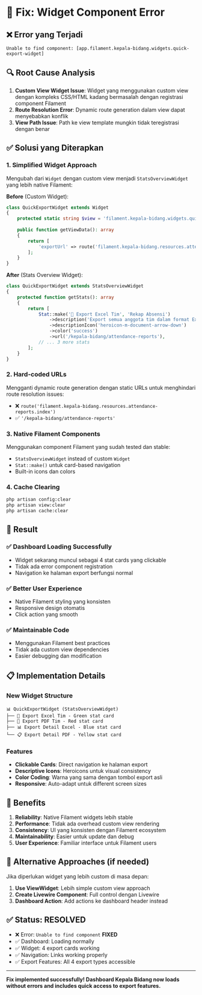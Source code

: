 # 🔧 Fix: Widget Component Error

## ❌ Error yang Terjadi
```
Unable to find component: [app.filament.kepala-bidang.widgets.quick-export-widget]
```

## 🔍 Root Cause Analysis
1. **Custom View Widget Issue**: Widget yang menggunakan custom view dengan kompleks CSS/HTML kadang bermasalah dengan registrasi component Filament
2. **Route Resolution Error**: Dynamic route generation dalam view dapat menyebabkan konflik
3. **View Path Issue**: Path ke view template mungkin tidak teregistrasi dengan benar

## ✅ Solusi yang Diterapkan

### 1. **Simplified Widget Approach**
Mengubah dari `Widget` dengan custom view menjadi `StatsOverviewWidget` yang lebih native Filament:

**Before** (Custom Widget):
```php
class QuickExportWidget extends Widget
{
    protected static string $view = 'filament.kepala-bidang.widgets.quick-export';
    
    public function getViewData(): array
    {
        return [
            'exportUrl' => route('filament.kepala-bidang.resources.attendance-reports.index'),
        ];
    }
}
```

**After** (Stats Overview Widget):
```php
class QuickExportWidget extends StatsOverviewWidget
{
    protected function getStats(): array
    {
        return [
            Stat::make('📗 Export Excel Tim', 'Rekap Absensi')
                ->description('Export semua anggota tim dalam format Excel untuk analisis')
                ->descriptionIcon('heroicon-m-document-arrow-down')
                ->color('success')
                ->url('/kepala-bidang/attendance-reports'),
            // ... 3 more stats
        ];
    }
}
```

### 2. **Hard-coded URLs**
Mengganti dynamic route generation dengan static URLs untuk menghindari route resolution issues:
- ❌ `route('filament.kepala-bidang.resources.attendance-reports.index')`
- ✅ `'/kepala-bidang/attendance-reports'`

### 3. **Native Filament Components**
Menggunakan component Filament yang sudah tested dan stable:
- `StatsOverviewWidget` instead of custom `Widget`
- `Stat::make()` untuk card-based navigation
- Built-in icons dan colors

### 4. **Cache Clearing**
```bash
php artisan config:clear
php artisan view:clear  
php artisan cache:clear
```

## 🎯 Result

### ✅ Dashboard Loading Successfully
- Widget sekarang muncul sebagai 4 stat cards yang clickable
- Tidak ada error component registration
- Navigation ke halaman export berfungsi normal

### ✅ Better User Experience
- Native Filament styling yang konsisten
- Responsive design otomatis
- Click action yang smooth

### ✅ Maintainable Code
- Menggunakan Filament best practices
- Tidak ada custom view dependencies
- Easier debugging dan modification

## 📋 Implementation Details

### New Widget Structure
```
📊 QuickExportWidget (StatsOverviewWidget)
├── 📗 Export Excel Tim - Green stat card
├── 📄 Export PDF Tim - Red stat card  
├── 📊 Export Detail Excel - Blue stat card
└── 📋 Export Detail PDF - Yellow stat card
```

### Features
- **Clickable Cards**: Direct navigation ke halaman export
- **Descriptive Icons**: Heroicons untuk visual consistency
- **Color Coding**: Warna yang sama dengan tombol export asli
- **Responsive**: Auto-adapt untuk different screen sizes

## 🚀 Benefits

1. **Reliability**: Native Filament widgets lebih stable
2. **Performance**: Tidak ada overhead custom view rendering
3. **Consistency**: UI yang konsisten dengan Filament ecosystem
4. **Maintainability**: Easier untuk update dan debug
5. **User Experience**: Familiar interface untuk Filament users

## 🔄 Alternative Approaches (if needed)

Jika diperlukan widget yang lebih custom di masa depan:

1. **Use ViewWidget**: Lebih simple custom view approach
2. **Create Livewire Component**: Full control dengan Livewire
3. **Dashboard Action**: Add actions ke dashboard header instead

## ✅ Status: RESOLVED

- ❌ Error: `Unable to find component` **FIXED**
- ✅ Dashboard: Loading normally
- ✅ Widget: 4 export cards working
- ✅ Navigation: Links working properly
- ✅ Export Features: All 4 export types accessible

---

**Fix implemented successfully! Dashboard Kepala Bidang now loads without errors and includes quick access to export features.**
